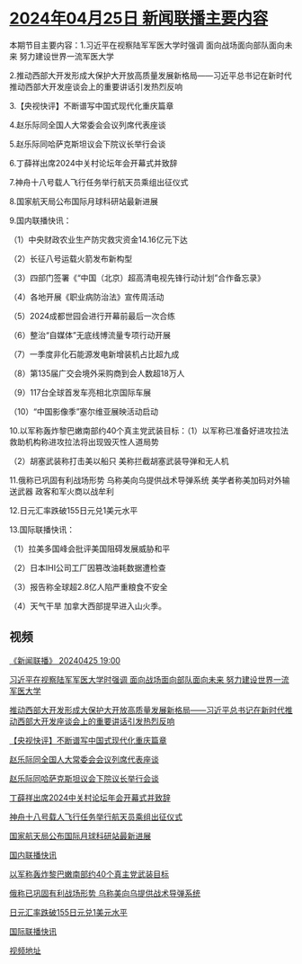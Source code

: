 # [2024年04月25日 新闻联播主要内容](https://tv.cctv.com/lm/xwlb/day/20240425.shtml)

本期节目主要内容：1.习近平在视察陆军军医大学时强调 面向战场面向部队面向未来 努力建设世界一流军医大学

2.推动西部大开发形成大保护大开放高质量发展新格局——习近平总书记在新时代推动西部大开发座谈会上的重要讲话引发热烈反响

3.【央视快评】不断谱写中国式现代化重庆篇章

4.赵乐际同全国人大常委会会议列席代表座谈

5.赵乐际同哈萨克斯坦议会下院议长举行会谈

6.丁薛祥出席2024中关村论坛年会开幕式并致辞

7.神舟十八号载人飞行任务举行航天员乘组出征仪式

8.国家航天局公布国际月球科研站最新进展

9.国内联播快讯：

（1）中央财政农业生产防灾救灾资金14.16亿元下达

（2）长征八号运载火箭发布新构型

（3）四部门签署《“中国（北京）超高清电视先锋行动计划”合作备忘录》

（4）各地开展《职业病防治法》宣传周活动

（5）2024成都世园会进行开幕前最后一次合练

（6）整治“自媒体”无底线博流量专项行动开展

（7）一季度非化石能源发电新增装机占比超九成

（8）第135届广交会境外采购商到会人数超18万人

（9）117台全球首发车亮相北京国际车展

（10）“中国影像季”塞尔维亚展映活动启动

10.以军称轰炸黎巴嫩南部约40个真主党武装目标：（1）以军称已准备好进攻拉法 救助机构称进攻拉法将出现毁灭性人道局势

（2）胡塞武装称打击美以船只 美称拦截胡塞武装导弹和无人机

11.俄称已巩固有利战场形势 乌称美向乌提供战术导弹系统 美学者称美加码对外输送武器 政客和军火商以战牟利

12.日元汇率跌破155日元兑1美元水平

13.国际联播快讯：

（1）拉美多国峰会批评美国阻碍发展威胁和平

（2）日本IHI公司工厂因篡改油耗数据遭检查

（3）报告称全球超2.8亿人陷严重粮食不安全

（4）天气干旱 加拿大西部提早进入山火季。

## 视频

[《新闻联播》 20240425 19:00](https://tv.cctv.com/2024/04/25/VIDEjb2FOzKRWhFxOu0tbnql240425.shtml)

[习近平在视察陆军军医大学时强调 面向战场面向部队面向未来 努力建设世界一流军医大学](https://tv.cctv.com/2024/04/25/VIDEIGrfpB8Ad3rFe8lc4tIQ240425.shtml)

[推动西部大开发形成大保护大开放高质量发展新格局——习近平总书记在新时代推动西部大开发座谈会上的重要讲话引发热烈反响](https://tv.cctv.com/2024/04/25/VIDEEaJw36R98ceEbSKWBzeX240425.shtml)

[【央视快评】不断谱写中国式现代化重庆篇章](https://tv.cctv.com/2024/04/25/VIDErzAizjFwdolFw3xcNdyZ240425.shtml)

[赵乐际同全国人大常委会会议列席代表座谈](https://tv.cctv.com/2024/04/25/VIDESBjlJqs2RYSNaV03sKOX240425.shtml)

[赵乐际同哈萨克斯坦议会下院议长举行会谈](https://tv.cctv.com/2024/04/25/VIDEwCscA4CeCdwsqkixgVH5240425.shtml)

[丁薛祥出席2024中关村论坛年会开幕式并致辞](https://tv.cctv.com/2024/04/25/VIDEYb98q8zHCtIgoVK326j5240425.shtml)

[神舟十八号载人飞行任务举行航天员乘组出征仪式](https://tv.cctv.com/2024/04/25/VIDERi1T7XOaadUeisNK2H1V240425.shtml)

[国家航天局公布国际月球科研站最新进展](https://tv.cctv.com/2024/04/25/VIDEQ0Tc0RzL4ZumoXDVsmFa240425.shtml)

[国内联播快讯](https://tv.cctv.com/2024/04/25/VIDEzJ3q66FAUeAO2je8v3h9240425.shtml)

[以军称轰炸黎巴嫩南部约40个真主党武装目标](https://tv.cctv.com/2024/04/25/VIDERsuvJdwxsHehTfiNH2JH240425.shtml)

[俄称已巩固有利战场形势 乌称美向乌提供战术导弹系统](https://tv.cctv.com/2024/04/25/VIDE3kaHf2jM56bhAumeNu9D240425.shtml)

[日元汇率跌破155日元兑1美元水平](https://tv.cctv.com/2024/04/25/VIDEH3GseVe12OGbAiUkTAMm240425.shtml)

[国际联播快讯](https://tv.cctv.com/2024/04/25/VIDEnl2bRvRmrzgCsP4gm4ea240425.shtml)

[视频地址](https://tv.cctv.com/lm/xwlb/day/20240425.shtml) 

